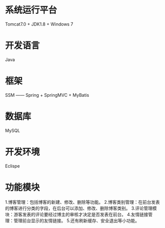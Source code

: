 # 系统运行平台
Tomcat7.0 + JDK1.8 + Windows 7

# 开发语言
Java

# 框架
SSM —— Spring + SpringMVC + MyBatis

# 数据库
MySQL

# 开发环境
Eclispe

# 功能模块
1.博客管理：包括博客的新建、修改、删除等功能。
2.博客类别管理：在前台发表的博客进行分类的字段，在后台可以添加、修改、删除博客类别。
3.评论管理模块：游客发表的评论要经过博主的审核才决定是否发表在前台。
4.友情链接管理：管理前台显示的友情链接。
5.还有刷新缓存、安全退出等小功能。
